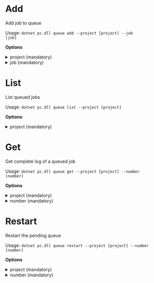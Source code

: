 # Add
Add job to queue

Usage: 
<code>dotnet pc.dll queue add --project [project] --job [job]</code>

**Options**
<details>
    <summary>project (mandatory)</summary>
    <p>
        <code>--project</code> (alias: <code>-p</code>)
    </p>
    <p>
        Name of the project
    </p>
</details>
<details>
    <summary>job (mandatory)</summary>
    <p>
        <code>--job</code> (alias: <code>-j</code>)
    </p>
    <p>
        Name of the job definition
    </p>
</details>

# List
List queued jobs

Usage: 
<code>dotnet pc.dll queue list --project [project]</code>

**Options**
<details>
    <summary>project (mandatory)</summary>
    <p>
        <code>--project</code> (alias: <code>-p</code>)
    </p>
    <p>
        Name of the project
    </p>
</details>

# Get
Get complete log of a queued job

Usage: 
<code>dotnet pc.dll queue get --project [project] --number [number]</code>

**Options**
<details>
    <summary>project (mandatory)</summary>
    <p>
        <code>--project</code> (alias: <code>-p</code>)
    </p>
    <p>
        Name of the project
    </p>
</details>
<details>
    <summary>number (mandatory)</summary>
    <p>
        <code>--number</code> (alias: <code>-n</code>)
    </p>
    <p>
        Queue number
    </p>
</details>

# Restart
Restart the pending queue

Usage: 
<code>dotnet pc.dll queue restart --project [project] --number [number]</code>

**Options**
<details>
    <summary>project (mandatory)</summary>
    <p>
        <code>--project</code> (alias: <code>-p</code>)
    </p>
    <p>
        Name of the project
    </p>
</details>
<details>
    <summary>number (mandatory)</summary>
    <p>
        <code>--number</code> (alias: <code>-n</code>)
    </p>
    <p>
        Queue number
    </p>
</details>
